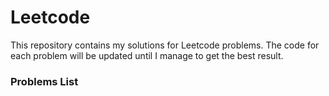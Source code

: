 # Leetcode
This repository contains my solutions for Leetcode problems. The code for each problem will be updated until I manage to get the best result.

### Problems List
